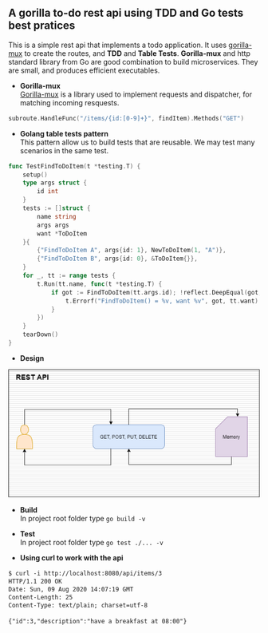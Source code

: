 ## A gorilla to-do rest api using TDD and Go tests best pratices
This is a simple rest api that implements a todo application. It uses [gorilla-mux](https://github.com/gorilla/mux) to create the routes, and **TDD** and **Table Tests**. **Gorilla-mux** and http standard library from Go are good combination to build microservices. They are small, and produces efficient executables.

* **Gorilla-mux** \
[Gorilla-mux](https://github.com/gorilla/mux) is a library used to implement requests and dispatcher, for matching incoming resquests.
```go
subroute.HandleFunc("/items/{id:[0-9]+}", findItem).Methods("GET")
```


* **Golang table tests pattern** \
This pattern allow us to build tests that are reusable. We may test many scenarios in the same test.
```go
func TestFindToDoItem(t *testing.T) {
	setup()
	type args struct {
		id int
	}
	tests := []struct {
		name string
		args args
		want *ToDoItem
	}{
		{"FindToDoItem A", args{id: 1}, NewToDoItem(1, "A")},
		{"FindToDoItem B", args{id: 0}, &ToDoItem{}},
	}
	for _, tt := range tests {
		t.Run(tt.name, func(t *testing.T) {
			if got := FindToDoItem(tt.args.id); !reflect.DeepEqual(got, tt.want) {
				t.Errorf("FindToDoItem() = %v, want %v", got, tt.want)
			}
		})
	}
	tearDown()
}
```

* **Design**

<p align="center">
    <img src="image/rest-api.png">
</p>

* **Build** \
In project root folder type `go build -v`

* **Test** \
In project root folder type `go test ./... -v`

* **Using curl to work with the api**
```shell
$ curl -i http://localhost:8080/api/items/3
HTTP/1.1 200 OK
Date: Sun, 09 Aug 2020 14:07:19 GMT
Content-Length: 25
Content-Type: text/plain; charset=utf-8

{"id":3,"description":"have a breakfast at 08:00"}
```